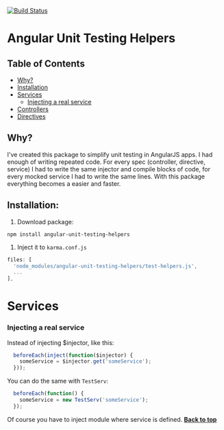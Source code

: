 [![Build Status](https://travis-ci.org/dakolech/angular-unit-testing-helpers.svg?branch=master)](https://travis-ci.org/dakolech/angular-unit-testing-helpers)

# Angular Unit Testing Helpers

## Table of Contents

  - [Why?](#why)
  - [Installation](#installation)
  - [Services](#services)
    - [Injecting a real service](#injecting-a-real-service)
  - [Controllers](#controllers)
  - [Directives](#directivs)

## Why?
I've created this package to simplify unit testing in AngularJS apps. I had enough of writing repeated code. For every spec (controller, directive, service) I had to write the same injector and compile blocks of code, for every mocked service I had to write the same lines. With this package everything becomes a easier and faster.

## Installation:

  1. Download package:

  ```
  npm install angular-unit-testing-helpers
  ```

  1. Inject it to `karma.conf.js`

  ```javascript
  files: [
    'node_modules/angular-unit-testing-helpers/test-helpers.js',
    ...
  ],
  ```


# Services

### Injecting a real service

  Instead of injecting $injector, like this:

  ```javascript
    beforeEach(inject(function($injector) {
      someService = $injector.get('someService');
    }));
  ```

  You can do the same with `TestServ`:

  ```javascript
    beforeEach(function() {
      someService = new TestServ('someService');
    });
  ```

  Of course you have to inject module where service is defined.
**[Back to top](#table-of-contents)**

